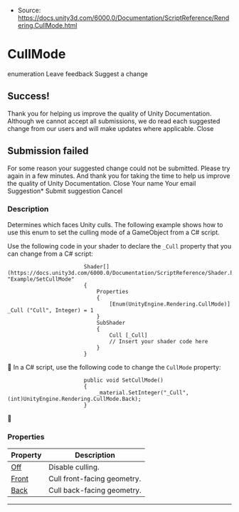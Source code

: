 * Source: https://docs.unity3d.com/6000.0/Documentation/ScriptReference/Rendering.CullMode.html

# CullMode
enumeration
Leave feedback
Suggest a change
## Success!
Thank you for helping us improve the quality of Unity Documentation. Although we cannot accept all submissions, we do read each suggested change from our users and will make updates where applicable.
Close
## Submission failed
For some reason your suggested change could not be submitted. Please <a>try again</a> in a few minutes. And thank you for taking the time to help us improve the quality of Unity Documentation.
Close
Your name Your email Suggestion* Submit suggestion
Cancel
### Description
Determines which faces Unity culls.
The following example shows how to use this enum to set the culling mode of a GameObject from a C# script.  
  
Use the following code in your shader to declare the `_Cull` property that you can change from a C# script:
```
                        Shader[](https://docs.unity3d.com/6000.0/Documentation/ScriptReference/Shader.html) "Example/SetCullMode"
                        {
                            Properties
                            {
                                [Enum(UnityEngine.Rendering.CullMode)] _Cull ("Cull", Integer) = 1
                            }
                            SubShader
                            {
                                Cull [_Cull]
                                // Insert your shader code here
                            }
                        }

```

In a C# script, use the following code to change the `CullMode` property:
```
                        public void SetCullMode()
                        {
                            _material.SetInteger("_Cull", (int)UnityEngine.Rendering.CullMode.Back);
                        }

```

### Properties
Property | Description  
---|---  
[Off](https://docs.unity3d.com/6000.0/Documentation/ScriptReference/Rendering.CullMode.Off.html) | Disable culling.  
[Front](https://docs.unity3d.com/6000.0/Documentation/ScriptReference/Rendering.CullMode.Front.html) | Cull front-facing geometry.  
[Back](https://docs.unity3d.com/6000.0/Documentation/ScriptReference/Rendering.CullMode.Back.html) | Cull back-facing geometry.  
* * *
